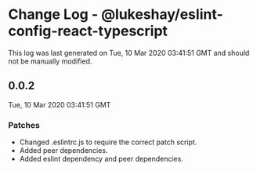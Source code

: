 # Change Log - @lukeshay/eslint-config-react-typescript

This log was last generated on Tue, 10 Mar 2020 03:41:51 GMT and should not be manually modified.

## 0.0.2
Tue, 10 Mar 2020 03:41:51 GMT

### Patches

- Changed .eslintrc.js to require the correct patch script.
- Added peer dependencies.
- Added eslint dependency and peer dependencies.

